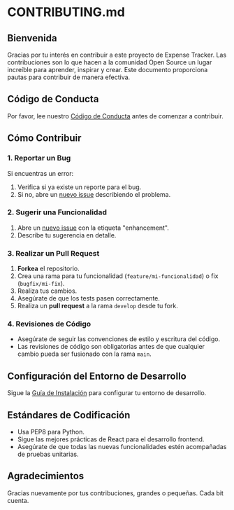 # CONTRIBUTING.md

## Bienvenida

Gracias por tu interés en contribuir a este proyecto de Expense Tracker. Las contribuciones son lo que hacen a la comunidad Open Source un lugar increíble para aprender, inspirar y crear. Este documento proporciona pautas para contribuir de manera efectiva.

## Código de Conducta

Por favor, lee nuestro [Código de Conducta](CODE_OF_CONDUCT.md) antes de comenzar a contribuir.

## Cómo Contribuir

### 1. Reportar un Bug

Si encuentras un error:

1. Verifica si ya existe un reporte para el bug.
2. Si no, abre un [nuevo issue](https://github.com/tu_usuario/expense-tracker/issues) describiendo el problema.

### 2. Sugerir una Funcionalidad

1. Abre un [nuevo issue](https://github.com/tu_usuario/expense-tracker/issues) con la etiqueta "enhancement".
2. Describe tu sugerencia en detalle.

### 3. Realizar un Pull Request

1. **Forkea** el repositorio.
2. Crea una rama para tu funcionalidad (`feature/mi-funcionalidad`) o fix (`bugfix/mi-fix`).
3. Realiza tus cambios.
4. Asegúrate de que los tests pasen correctamente.
5. Realiza un **pull request** a la rama `develop` desde tu fork.

### 4. Revisiones de Código

- Asegúrate de seguir las convenciones de estilo y escritura del código.
- Las revisiones de código son obligatorias antes de que cualquier cambio pueda ser fusionado con la rama `main`.

## Configuración del Entorno de Desarrollo

Sigue la [Guía de Instalación](INSTALLATION.md) para configurar tu entorno de desarrollo.

## Estándares de Codificación

- Usa PEP8 para Python.
- Sigue las mejores prácticas de React para el desarrollo frontend.
- Asegúrate de que todas las nuevas funcionalidades estén acompañadas de pruebas unitarias.

## Agradecimientos

Gracias nuevamente por tus contribuciones, grandes o pequeñas. Cada bit cuenta.
